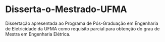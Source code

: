 # Disserta-o-Mestrado-UFMA
Dissertação apresentada ao Programa de Pós-Graduação em Engenharia de Eletricidade da UFMA como requisito parcial para obtenção do grau de Mestra em Engenharia Elétrica.
